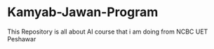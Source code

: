 # Kamyab-Jawan-Program
This Repository is all about AI course that i am doing from NCBC UET Peshawar
